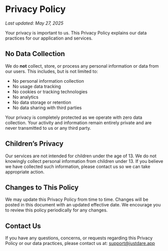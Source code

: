 # Privacy Policy

_Last updated: May 27, 2025_

Your privacy is important to us. This Privacy Policy explains our data practices for our application and services.

## No Data Collection
We do **not** collect, store, or process any personal information or data from our users. This includes, but is not limited to:
- No personal information collection
- No usage data tracking
- No cookies or tracking technologies
- No analytics
- No data storage or retention
- No data sharing with third parties

Your privacy is completely protected as we operate with zero data collection. Your activity and information remain entirely private and are never transmitted to us or any third party.

## Children’s Privacy
Our services are not intended for children under the age of 13. We do not knowingly collect personal information from children under 13. If you believe we have collected such information, please contact us so we can take appropriate action.

## Changes to This Policy
We may update this Privacy Policy from time to time. Changes will be posted in this document with an updated effective date. We encourage you to review this policy periodically for any changes.

## Contact Us
If you have any questions, concerns, or requests regarding this Privacy Policy or our data practices, please contact us at: support@justdare.app

